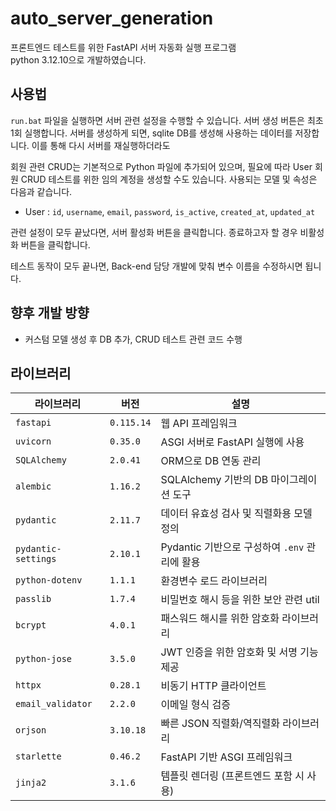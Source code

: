 # auto_server_generation

프론트엔드 테스트를 위한 FastAPI 서버 자동화 실행 프로그램 <br>
python 3.12.10으로 개발하였습니다.


## 사용법
 `run.bat` 파일을 실행하면 서버 관련 설정을 수행할 수 있습니다. 서버 생성 버튼은 최초 1회 실행합니다. 서버를 생성하게 되면, sqlite DB를 생성해 사용하는 데이터를 저장합니다. 이를 통해 다시 서버를 재실행하더라도  

 회원 관련 CRUD는 기본적으로 Python 파일에 추가되어 있으며, 필요에 따라 User 회원 CRUD 테스트를 위한 임의 계정을 생성할 수도 있습니다. 사용되는 모델 및 속성은 다음과 같습니다. <br>

 - User : `id`, `username`, `email`, `password`, `is_active`, `created_at`, `updated_at`

 관련 설정이 모두 끝났다면, 서버 활성화 버튼을 클릭합니다. 종료하고자 할 경우 비활성화 버튼을 클릭합니다.

 테스트 동작이 모두 끝나면, Back-end 담당 개발에 맞춰 변수 이름을 수정하시면 됩니다.

## 향후 개발 방향
- 커스텀 모델 생성 후 DB 추가, CRUD 테스트 관련 코드 수행

## 라이브러리

| 라이브러리               | 버전         | 설명                                           |
| ------------------- | ---------- | -------------------------------------------- |
| `fastapi`           | `0.115.14` | 웹 API 프레임워크 |
| `uvicorn`           | `0.35.0`   | ASGI 서버로 FastAPI 실행에 사용                      |
| `SQLAlchemy`        | `2.0.41`   | ORM으로 DB 연동 관리 |
| `alembic`           | `1.16.2`   | SQLAlchemy 기반의 DB 마이그레이션 도구                  |
| `pydantic`          | `2.11.7`   | 데이터 유효성 검사 및 직렬화용 모델 정의                      |
| `pydantic-settings` | `2.10.1`   | Pydantic 기반으로 구성하여 `.env` 관리에 활용      |
| `python-dotenv`     | `1.1.1`    | 환경변수 로드 라이브러리 |
| `passlib`           | `1.7.4`    | 비밀번호 해시 등을 위한 보안 관련 util                     |
| `bcrypt`            | `4.0.1`    | 패스워드 해시를 위한 암호화 라이브러리                        |
| `python-jose`       | `3.5.0`    | JWT 인증을 위한 암호화 및 서명 기능 제공                    |
| `httpx`             | `0.28.1`   | 비동기 HTTP 클라이언트 |
| `email_validator`   | `2.2.0`    | 이메일 형식 검증                                    |
| `orjson`            | `3.10.18`  | 빠른 JSON 직렬화/역직렬화 라이브러리                       |
| `starlette`         | `0.46.2`   | FastAPI 기반 ASGI 프레임워크                       |
| `jinja2`            | `3.1.6`    | 템플릿 렌더링 (프론트엔드 포함 시 사용)                      |

